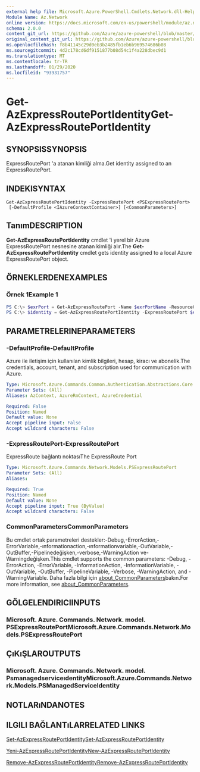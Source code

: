 ```yaml
---
external help file: Microsoft.Azure.PowerShell.Cmdlets.Network.dll-Help.xml
Module Name: Az.Network
online version: https://docs.microsoft.com/en-us/powershell/module/az.network/get-azexpressrouteportidentity
schema: 2.0.0
content_git_url: https://github.com/Azure/azure-powershell/blob/master/src/Network/Network/help/Get-AzExpressRoutePortIdentity.md
original_content_git_url: https://github.com/Azure/azure-powershell/blob/master/src/Network/Network/help/Get-AzExpressRoutePortIdentity.md
ms.openlocfilehash: f8b41145c29d0eb3b2485fb1eb6b969574686b08
ms.sourcegitcommit: 4d2c178cd6df9151877b08d54c1f4a228dbec9d1
ms.translationtype: MT
ms.contentlocale: tr-TR
ms.lasthandoff: 01/29/2020
ms.locfileid: "93931757"
---
```

# <span data-ttu-id="5097d-101">Get-AzExpressRoutePortIdentity</span><span class="sxs-lookup"><span data-stu-id="5097d-101">Get-AzExpressRoutePortIdentity</span></span>

## <span data-ttu-id="5097d-102">SYNOPSIS</span><span class="sxs-lookup"><span data-stu-id="5097d-102">SYNOPSIS</span></span>
<span data-ttu-id="5097d-103">ExpressRoutePort 'a atanan kimliği alma.</span><span class="sxs-lookup"><span data-stu-id="5097d-103">Get identity assigned to an ExpressRoutePort.</span></span>

## <span data-ttu-id="5097d-104">INDEKI</span><span class="sxs-lookup"><span data-stu-id="5097d-104">SYNTAX</span></span>

```
Get-AzExpressRoutePortIdentity -ExpressRoutePort <PSExpressRoutePort>
 [-DefaultProfile <IAzureContextContainer>] [<CommonParameters>]
```

## <span data-ttu-id="5097d-105">Tanım</span><span class="sxs-lookup"><span data-stu-id="5097d-105">DESCRIPTION</span></span>
<span data-ttu-id="5097d-106">**Get-AzExpressRoutePortIdentity** cmdlet 'i yerel bir Azure ExpressRoutePort nesnesine atanan kimliği alır.</span><span class="sxs-lookup"><span data-stu-id="5097d-106">The **Get-AzExpressRoutePortIdentity** cmdlet gets identity assigned to a local Azure ExpressRoutePort object.</span></span>

## <span data-ttu-id="5097d-107">ÖRNEKLERDEN</span><span class="sxs-lookup"><span data-stu-id="5097d-107">EXAMPLES</span></span>

### <span data-ttu-id="5097d-108">Örnek 1</span><span class="sxs-lookup"><span data-stu-id="5097d-108">Example 1</span></span>
```powershell
PS C:\> $exrPort = Get-AzExpressRoutePort -Name $exrPortName -ResourceGroupName $resgpName
PS C:\> $identity = Get-AzExpressRoutePortIdentity -ExpressRoutePort $exrPort
```

## <span data-ttu-id="5097d-109">PARAMETRELERINE</span><span class="sxs-lookup"><span data-stu-id="5097d-109">PARAMETERS</span></span>

### <span data-ttu-id="5097d-110">-DefaultProfile</span><span class="sxs-lookup"><span data-stu-id="5097d-110">-DefaultProfile</span></span>
<span data-ttu-id="5097d-111">Azure ile iletişim için kullanılan kimlik bilgileri, hesap, kiracı ve abonelik.</span><span class="sxs-lookup"><span data-stu-id="5097d-111">The credentials, account, tenant, and subscription used for communication with Azure.</span></span>

```yaml
Type: Microsoft.Azure.Commands.Common.Authentication.Abstractions.Core.IAzureContextContainer
Parameter Sets: (All)
Aliases: AzContext, AzureRmContext, AzureCredential

Required: False
Position: Named
Default value: None
Accept pipeline input: False
Accept wildcard characters: False
```

### <span data-ttu-id="5097d-112">-ExpressRoutePort</span><span class="sxs-lookup"><span data-stu-id="5097d-112">-ExpressRoutePort</span></span>
<span data-ttu-id="5097d-113">ExpressRoute bağlantı noktası</span><span class="sxs-lookup"><span data-stu-id="5097d-113">The ExpressRoute Port</span></span>

```yaml
Type: Microsoft.Azure.Commands.Network.Models.PSExpressRoutePort
Parameter Sets: (All)
Aliases:

Required: True
Position: Named
Default value: None
Accept pipeline input: True (ByValue)
Accept wildcard characters: False
```

### <span data-ttu-id="5097d-114">CommonParameters</span><span class="sxs-lookup"><span data-stu-id="5097d-114">CommonParameters</span></span>
<span data-ttu-id="5097d-115">Bu cmdlet ortak parametreleri destekler:-Debug,-ErrorAction,-ErrorVariable,-ınformationaction,-ınformationvariable,-OutVariable,-OutBuffer,-Pipelinedeğişken,-verbose,-WarningAction ve-Warningdeğişken.</span><span class="sxs-lookup"><span data-stu-id="5097d-115">This cmdlet supports the common parameters: -Debug, -ErrorAction, -ErrorVariable, -InformationAction, -InformationVariable, -OutVariable, -OutBuffer, -PipelineVariable, -Verbose, -WarningAction, and -WarningVariable.</span></span> <span data-ttu-id="5097d-116">Daha fazla bilgi için [about_CommonParameters](https://go.microsoft.com/fwlink/?LinkID=113216)bakın.</span><span class="sxs-lookup"><span data-stu-id="5097d-116">For more information, see [about_CommonParameters](https://go.microsoft.com/fwlink/?LinkID=113216).</span></span>

## <span data-ttu-id="5097d-117">GÖLGELENDIRICI</span><span class="sxs-lookup"><span data-stu-id="5097d-117">INPUTS</span></span>

### <span data-ttu-id="5097d-118">Microsoft. Azure. Commands. Network. model. PSExpressRoutePort</span><span class="sxs-lookup"><span data-stu-id="5097d-118">Microsoft.Azure.Commands.Network.Models.PSExpressRoutePort</span></span>

## <span data-ttu-id="5097d-119">ÇıKıŞLAR</span><span class="sxs-lookup"><span data-stu-id="5097d-119">OUTPUTS</span></span>

### <span data-ttu-id="5097d-120">Microsoft. Azure. Commands. Network. model. Psmanagedserviceıdentity</span><span class="sxs-lookup"><span data-stu-id="5097d-120">Microsoft.Azure.Commands.Network.Models.PSManagedServiceIdentity</span></span>

## <span data-ttu-id="5097d-121">NOTLARıNDA</span><span class="sxs-lookup"><span data-stu-id="5097d-121">NOTES</span></span>

## <span data-ttu-id="5097d-122">ILGILI BAĞLANTıLAR</span><span class="sxs-lookup"><span data-stu-id="5097d-122">RELATED LINKS</span></span>
[<span data-ttu-id="5097d-123">Set-AzExpressRoutePortIdentity</span><span class="sxs-lookup"><span data-stu-id="5097d-123">Set-AzExpressRoutePortIdentity</span></span>](./Set-AzExpressRoutePortIdentity.md)

[<span data-ttu-id="5097d-124">Yeni-AzExpressRoutePortIdentity</span><span class="sxs-lookup"><span data-stu-id="5097d-124">New-AzExpressRoutePortIdentity</span></span>](./New-AzExpressRoutePortIdentity.md)

[<span data-ttu-id="5097d-125">Remove-AzExpressRoutePortIdentity</span><span class="sxs-lookup"><span data-stu-id="5097d-125">Remove-AzExpressRoutePortIdentity</span></span>](./Remove-AzExpressRoutePortIdentity.md)